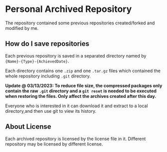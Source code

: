 # Personal Archived Repository

The repository contained some previous repositories created/forked and modified by me.

## How do I save repositories

Each previous repository is saved in a separated directory named by `{Name}-{Type}-{AchievedDate}`.

Each directory contains one `.zip` and one `.tar.gz` files which contained the whole repository including `.git` directory.

**Update @ 03/13/2023: To reduce file size, the compressed packages only contain the raw `.git` directory and a `git reset` is needed to be executed when restoring the files. Only affect the archives created after this day.** 

Everyone who is interested in it can download it and extract to a local directory,and then use git to view its history.

## About License
Each archived repository is licensed by the license file in it.
Different repository may be licensed by different license.
